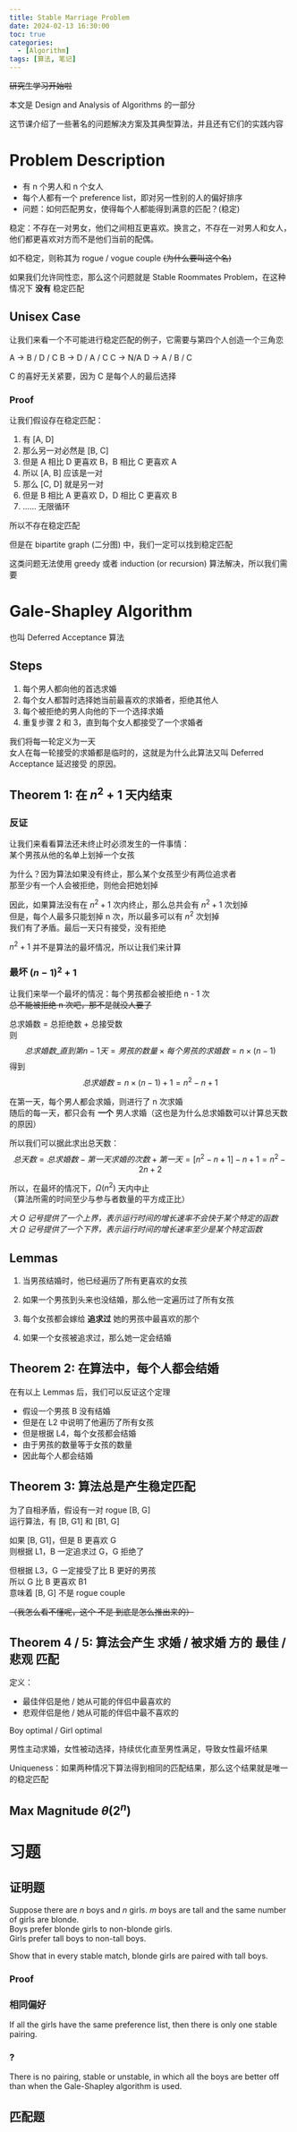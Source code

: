 ```yaml
---
title: Stable Marriage Problem
date: 2024-02-13 16:30:00
toc: true
categories:
  - [Algorithm]
tags: [算法, 笔记]
---
```


~~研究生学习开始啦~~

本文是 Design and Analysis of Algorithms 的一部分

这节课介绍了一些著名的问题解决方案及其典型算法，并且还有它们的实践内容

<!-- more -->

# Problem Description

- 有 n 个男人和 n 个女人
- 每个人都有一个 preference list，即对另一性别的人的偏好排序
- 问题：如何匹配男女，使得每个人都能得到满意的匹配？(稳定)

稳定：不存在一对男女，他们之间相互更喜欢。换言之，不存在一对男人和女人，他们都更喜欢对方而不是他们当前的配偶。

如不稳定，则称其为 rogue / vogue couple ~~(为什么要叫这个名)~~

如果我们允许同性恋，那么这个问题就是 Stable Roommates Problem，在这种情况下 **没有** 稳定匹配

## Unisex Case

让我们来看一个不可能进行稳定匹配的例子，它需要与第四个人创造一个三角恋

A -> B / D / C
B -> D / A / C
C -> N/A
D -> A / B / C

C 的喜好无关紧要，因为 C 是每个人的最后选择

### Proof

让我们假设存在稳定匹配：

1. 有 [A, D]
2. 那么另一对必然是 [B, C]
3. 但是 A 相比 D 更喜欢 B，B 相比 C 更喜欢 A
4. 所以 [A, B] 应该是一对
5. 那么 [C, D] 就是另一对
6. 但是 B 相比 A 更喜欢 D，D 相比 C 更喜欢 B
7. ...... 无限循环

所以不存在稳定匹配

但是在 bipartite graph (二分图) 中，我们一定可以找到稳定匹配

这类问题无法使用 greedy 或者 induction (or recursion) 算法解决，所以我们需要

# Gale-Shapley Algorithm

也叫 Deferred Acceptance 算法

## Steps

1. 每个男人都向他的首选求婚
2. 每个女人都暂时选择她当前最喜欢的求婚者，拒绝其他人
3. 每个被拒绝的男人向他的下一个选择求婚
4. 重复步骤 2 和 3，直到每个女人都接受了一个求婚者

我们将每一轮定义为一天  
女人在每一轮接受的求婚都是临时的，这就是为什么此算法又叫 Deferred Acceptance 延迟接受 的原因。

## Theorem 1: 在 $n^2 + 1$ 天内结束

### 反证

让我们来看看算法还未终止时必须发生的一件事情：  
某个男孩从他的名单上划掉一个女孩

为什么？因为算法如果没有终止，那么某个女孩至少有两位追求者  
那至少有一个人会被拒绝，则他会把她划掉

因此，如果算法没有在 $n^2 + 1$ 次内终止，那么总共会有 $n^2 + 1$ 次划掉  
但是，每个人最多只能划掉 n 次，所以最多可以有 $n^2$ 次划掉  
我们有了矛盾。最后一天只有接受，没有拒绝

$n^2 + 1$ 并不是算法的最坏情况，所以让我们来计算

### 最坏 $(n - 1)^2 + 1$

让我们来举一个最坏的情况：每个男孩都会被拒绝 n - 1 次  
~~总不能被拒绝 n 次吧，那不是就没人要了~~

总求婚数 = 总拒绝数 + 总接受数  
则  
$$ 总求婚数\_{直到第 n - 1 天} = 男孩的数量 \times 每个男孩的求婚数 = n \times (n - 1) $$
得到  
$$ 总求婚数 = n \times (n - 1) + 1 = n^2 - n + 1 $$

在第一天，每个男人都会求婚，则进行了 n 次求婚  
随后的每一天，都只会有 **一个** 男人求婚（这也是为什么总求婚数可以计算总天数的原因）

所以我们可以据此求出总天数：  
$$ 总天数 = 总求婚数 - 第一天求婚的次数 + 第一天 = [n^2 - n + 1] - n + 1 = n^2 - 2n + 2 $$

所以，在最坏的情况下，$\Omega (n^2)$ 天内中止  
（算法所需的时间至少与参与者数量的平方成正比）

_大 $O$ 记号提供了一个上界，表示运行时间的增长速率不会快于某个特定的函数_  
_大 $\Omega$ 记号提供了一个下界，表示运行时间的增长速率至少是某个特定函数_

## Lemmas

1. 当男孩结婚时，他已经遍历了所有更喜欢的女孩

2. 如果一个男孩到头来也没结婚，那么他一定遍历过了所有女孩

3. 每个女孩都会嫁给 **追求过** 她的男孩中最喜欢的那个

4. 如果一个女孩被追求过，那么她一定会结婚

## Theorem 2: 在算法中，每个人都会结婚

在有以上 Lemmas 后，我们可以反证这个定理

- 假设一个男孩 B 没有结婚
- 但是在 L2 中说明了他遍历了所有女孩
- 但是根据 L4，每个女孩都会结婚
- 由于男孩的数量等于女孩的数量
- 因此每个人都会结婚

## Theorem 3: 算法总是产生稳定匹配

为了自相矛盾，假设有一对 rogue [B, G]  
运行算法，有 [B, G1] 和 [B1, G]

如果 [B, G1]，但是 B 更喜欢 G  
则根据 L1，B 一定追求过 G，G 拒绝了

但根据 L3，G 一定接受了比 B 更好的男孩  
所以 G 比 B 更喜欢 B1  
意味着 [B, G] 不是 rogue couple

~~（我怎么看不懂呢，这个 不是 到底是怎么推出来的）~~

## Theorem 4 / 5: 算法会产生 求婚 / 被求婚 方的 最佳 / 悲观 匹配

定义：

- 最佳伴侣是他 / 她从可能的伴侣中最喜欢的
- 悲观伴侣是他 / 她从可能的伴侣中最不喜欢的

Boy optimal / Girl optimal

男性主动求婚，女性被动选择，持续优化直至男性满足，导致女性最坏结果

Uniqueness：如果两种情况下算法得到相同的匹配结果，那么这个结果就是唯一的稳定匹配

## Max Magnitude $\theta (2^n)$

# 习题

## 证明题

Suppose there are $n$ boys and $n$ girls. $m$ boys are tall and the same number of girls are blonde.  
Boys prefer blonde girls to non-blonde girls.  
Girls prefer tall boys to non-tall boys.

Show that in every stable match, blonde girls are paired with tall boys.

### Proof

### 相同偏好

If all the girls have the same preference list, then there is only one stable pairing.

### ?

There is no pairing, stable or unstable, in which all the boys are better off than when the Gale-Shapley algorithm is used.

## 匹配题
